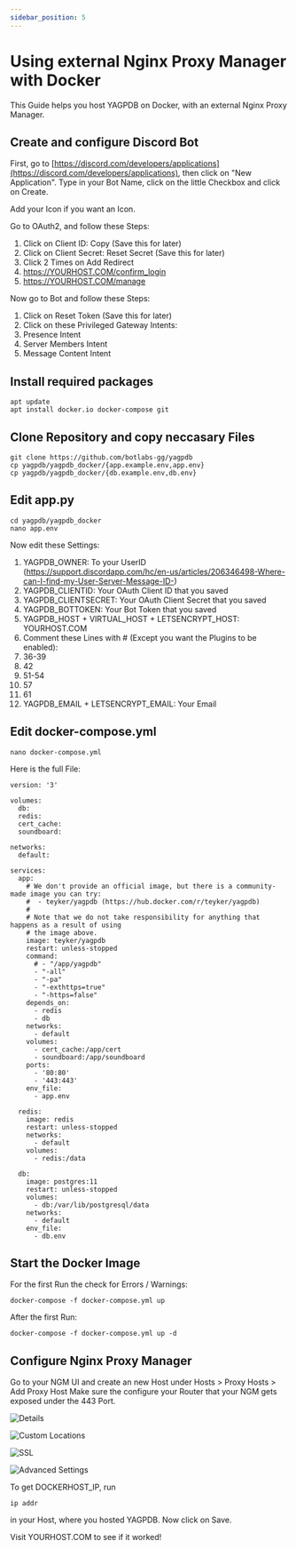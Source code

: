 ```yaml
---
sidebar_position: 5
---
```


# Using external Nginx Proxy Manager with Docker

This Guide helps you host YAGPDB on Docker, with an external Nginx Proxy Manager.

## Create and configure Discord Bot

First, go to [https://discord.com/developers/applications](https://discord.com/developers/applications), then click on "New Application". 
Type in your Bot Name, click on the little Checkbox and click on Create.

Add your Icon if you want an Icon.

Go to OAuth2, and follow these Steps:
1. Click on Client ID: Copy (Save this for later)
2. Click on Client Secret: Reset Secret (Save this for later)
3. Click 2 Times on Add Redirect
 1. https://YOURHOST.COM/confirm_login
 2. https://YOURHOST.COM/manage

Now go to Bot and follow these Steps:
1. Click on Reset Token (Save this for later)
2. Click on these Privileged Gateway Intents:
 1. Presence Intent
 2. Server Members Intent
 3. Message Content Intent

## Install required packages

```shell
apt update
apt install docker.io docker-compose git
```

## Clone Repository and copy neccasary Files

```shell
git clone https://github.com/botlabs-gg/yagpdb
cp yagpdb/yagpdb_docker/{app.example.env,app.env}
cp yagpdb/yagpdb_docker/{db.example.env,db.env}
```

## Edit app.py
```shell
cd yagpdb/yagpdb_docker
nano app.env
```
Now edit these Settings:
1. YAGPDB_OWNER: To your UserID (https://support.discordapp.com/hc/en-us/articles/206346498-Where-can-I-find-my-User-Server-Message-ID-)
2. YAGPDB_CLIENTID: Your OAuth Client ID that you saved
3. YAGPDB_CLIENTSECRET: Your OAuth Client Secret that you saved
4. YAGPDB_BOTTOKEN: Your Bot Token that you saved
5. YAGPDB_HOST + VIRTUAL_HOST + LETSENCRYPT_HOST: YOURHOST.COM
6. Comment these Lines with # (Except you want the Plugins to be enabled):
 1. 36-39
 2. 42
 3. 51-54
 4. 57
 5. 61
7. YAGPDB_EMAIL + LETSENCRYPT_EMAIL: Your Email

## Edit docker-compose.yml

```shell
nano docker-compose.yml
```

Here is the full File:

```shell
version: '3'

volumes:
  db:
  redis:
  cert_cache:
  soundboard:

networks:
  default:

services:
  app:
    # We don't provide an official image, but there is a community-made image you can try:
    #  - teyker/yagpdb (https://hub.docker.com/r/teyker/yagpdb)
    #
    # Note that we do not take responsibility for anything that happens as a result of using
    # the image above.
    image: teyker/yagpdb
    restart: unless-stopped
    command:
      # - "/app/yagpdb"
      - "-all"
      - "-pa"
      - "-exthttps=true"
      - "-https=false"
    depends_on:
      - redis
      - db
    networks:
      - default
    volumes:
      - cert_cache:/app/cert
      - soundboard:/app/soundboard
    ports:
      - '80:80'
      - '443:443'
    env_file:
      - app.env

  redis:
    image: redis
    restart: unless-stopped
    networks:
      - default
    volumes:
      - redis:/data

  db:
    image: postgres:11
    restart: unless-stopped
    volumes:
      - db:/var/lib/postgresql/data
    networks:
      - default
    env_file:
      - db.env
```

## Start the Docker Image

For the first Run the check for Errors / Warnings:
```shell
docker-compose -f docker-compose.yml up
```

After the first Run:
```shell
docker-compose -f docker-compose.yml up -d
```

## Configure Nginx Proxy Manager

Go to your NGM UI and create an new Host under Hosts > Proxy Hosts > Add Proxy Host
Make sure the configure your Router that your NGM gets exposed under the 443 Port.

![Details](ngm_images/image.png)

![Custom Locations](ngm_images/image-1.png)

![SSL](ngm_images/image-3.png)

![Advanced Settings](ngm_images/image-4.png)

To get DOCKERHOST_IP, run
```shell
ip addr
```
in your Host, where you hosted YAGPDB.
Now click on Save.

Visit YOURHOST.COM to see if it worked!